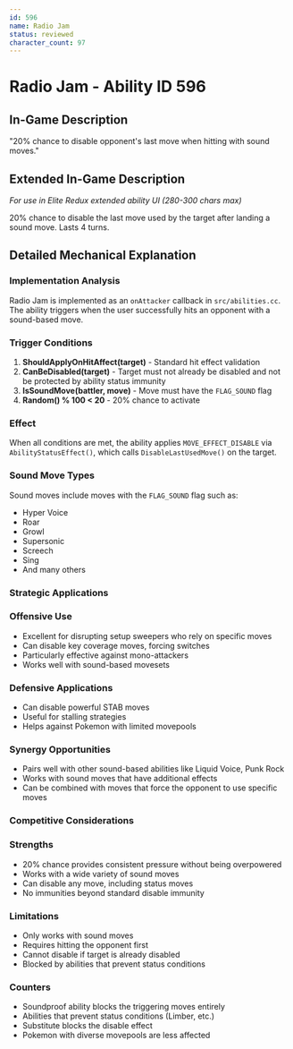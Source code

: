 ```yaml
---
id: 596
name: Radio Jam
status: reviewed
character_count: 97
---
```


# Radio Jam - Ability ID 596

## In-Game Description
"20% chance to disable opponent's last move when hitting with sound moves."

## Extended In-Game Description
*For use in Elite Redux extended ability UI (280-300 chars max)*

20% chance to disable the last move used by the target after landing a sound move. Lasts 4 turns.

## Detailed Mechanical Explanation

### Implementation Analysis

Radio Jam is implemented as an `onAttacker` callback in `src/abilities.cc`. The ability triggers when the user successfully hits an opponent with a sound-based move.

### Trigger Conditions
1. **ShouldApplyOnHitAffect(target)** - Standard hit effect validation
2. **CanBeDisabled(target)** - Target must not already be disabled and not be protected by ability status immunity
3. **IsSoundMove(battler, move)** - Move must have the `FLAG_SOUND` flag
4. **Random() % 100 < 20** - 20% chance to activate

### Effect
When all conditions are met, the ability applies `MOVE_EFFECT_DISABLE` via `AbilityStatusEffect()`, which calls `DisableLastUsedMove()` on the target.

### Sound Move Types
Sound moves include moves with the `FLAG_SOUND` flag such as:
- Hyper Voice
- Roar
- Growl
- Supersonic
- Screech
- Sing
- And many others

### Strategic Applications

### Offensive Use
- Excellent for disrupting setup sweepers who rely on specific moves
- Can disable key coverage moves, forcing switches
- Particularly effective against mono-attackers
- Works well with sound-based movesets

### Defensive Applications
- Can disable powerful STAB moves
- Useful for stalling strategies
- Helps against Pokemon with limited movepools

### Synergy Opportunities
- Pairs well with other sound-based abilities like Liquid Voice, Punk Rock
- Works with sound moves that have additional effects
- Can be combined with moves that force the opponent to use specific moves

### Competitive Considerations

### Strengths
- 20% chance provides consistent pressure without being overpowered
- Works with a wide variety of sound moves
- Can disable any move, including status moves
- No immunities beyond standard disable immunity

### Limitations
- Only works with sound moves
- Requires hitting the opponent first
- Cannot disable if target is already disabled
- Blocked by abilities that prevent status conditions

### Counters
- Soundproof ability blocks the triggering moves entirely
- Abilities that prevent status conditions (Limber, etc.)
- Substitute blocks the disable effect
- Pokemon with diverse movepools are less affected

